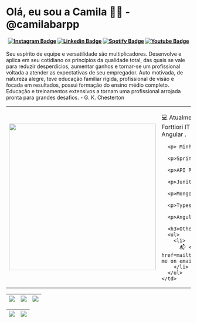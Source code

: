 # Olá, eu sou a Camila 👩‍💻 - @camilabarpp

<h4 align="center">

[![Instagram Badge](https://img.shields.io/badge/-instagram-red?style=for-the-badge&logo=instagram&logoColor=white&link=https://github.com/camilabarpp)](https://www.instagram.com/camilabarpp/)
[![Linkedin Badge](https://img.shields.io/badge/-Linkedin-blue?style=for-the-badge&logo=Linkedin&logoColor=white&link=https://github.com/camilabarpp)](https://www.linkedin.com/in/camilabarpp/)
[![Spotify Badge](https://img.shields.io/badge/-Spotify-3bb34b?style=for-the-badge&logo=Spotify&logoColor=161f16&link=https://github.com/camilabarpp)](https://open.spotify.com/user/21o2si6ombl5lygoggs5m6bsy)
[![Youtube Badge](https://img.shields.io/badge/YouTube-FF0000?style=for-the-badge&logo=youtube&logoColor=white)](https://www.youtube.com/channel/UCzmXzz_VR0Li8-YOvWN_t3g)

</h4>

Seu espírito de equipe e versatilidade são multiplicadores. Desenvolve e aplica em seu
cotidiano os princípios da qualidade total, das quais se vale para reduzir desperdícios, aumentar
ganhos e tornar-se um profissional voltada a atender as expectativas de seu empregador.
Auto motivada, de natureza alegre, teve educação familiar rígida, profissional de visão e focada
em resultados, possui formação do ensino médio completo. Educação e treinamentos extensivos
a tornam uma profissional arrojada pronta para grandes desafios. - G. K. Chesterton

<table border="0" cellspacing="0" cellpadding="0">
  <tr>
    <td style="border: 0";>
      <img width="400" src="https://thumbs.dreamstime.com/b/blonde-woman-avatar-isolated-faceless-female-cartoon-character-portrait-flat-blonde-woman-avatar-isolated-faceless-female-cartoon-122544369.jpg" />
    </td>
    <td style="border: 0";>
      <p>
        💻 Atualmente eu estou estagiando na Forttiori IT com Desenvolvimento JAVA | Angular <a/>.
      </p>
      
      <p> Minhas competências </p>
      
      <p>Spring Boot</p>

      <p>API REST</p>

      <p>Junit</p>

      <p>Mongo DB</p>

      <p>Typescript</p>

      <p>Angular 14 Framework</p>

      <h3>Other places you can find me</h3>
      <ul>
        <li>
          📬 <a href=mailto:milabarpp5@gmail.com>Contact-me on email</a>
        </li>
      </ul>
    </td>
  </tr>
</table>

| ![](http://github-profile-summary-cards.vercel.app/api/cards/stats?username=camilabarpp&theme=nord_dark) | ![](http://github-profile-summary-cards.vercel.app/api/cards/repos-per-language?username=camilabarpp&hide=Html&theme=nord_dark) | ![](http://github-profile-summary-cards.vercel.app/api/cards/most-commit-language?username=camilabarpp&theme=nord_dark) |
| :-: | :-: | :-: |

| ![](http://github-profile-summary-cards.vercel.app/api/cards/profile-details?username=camilabarpp&theme=nord_dark) | ![](https://github-readme-streak-stats.herokuapp.com/?user=camilabarpp&hide_border=true&date_format=M%20j%5B%2C%20Y%5D&background=2D3742&stroke=2D3742&ring=6bbbca&fire=6bbbca&currStreakNum=fff&sideNums=6bbbca&currStreakLabel=6bbbca&sideLabels=fff&dates=fff) |
| :-: | :-: |
